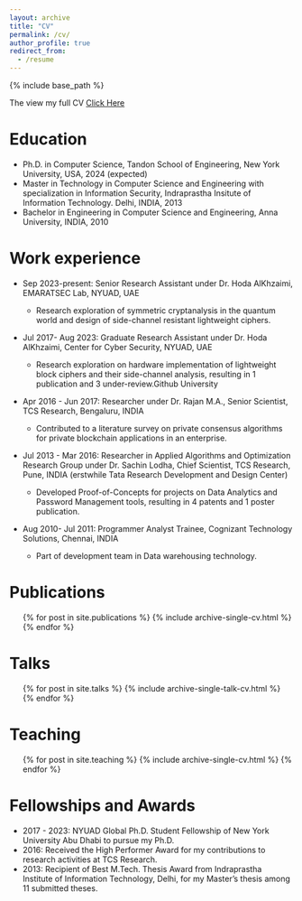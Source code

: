 ```yaml
---
layout: archive
title: "CV"
permalink: /cv/
author_profile: true
redirect_from:
  - /resume
---
```


{% include base_path %}

The view my full CV [Click Here](http://rsumeshmanjuanth.github.io/files/cv_sumesh_manjunath_feb2024.pdf)

Education
======
* Ph.D. in Computer Science, Tandon School of Engineering, New York University, USA, 2024 (expected)
* Master in Technology in Computer Science and Engineering with specialization in Information Security, Indraprastha Insitute of Information Technology. Delhi, INDIA, 2013
* Bachelor in Engineering in Computer Science and Engineering, Anna University, INDIA, 2010

Work experience
======
* Sep 2023-present: Senior Research Assistant under Dr. Hoda AlKhzaimi, EMARATSEC Lab, NYUAD, UAE
  * Research exploration of symmetric cryptanalysis in the quantum world and design of side-channel resistant lightweight ciphers.
  
* Jul 2017- Aug 2023: Graduate Research Assistant under Dr. Hoda AlKhzaimi, Center for Cyber Security, NYUAD, UAE
  * Research exploration on hardware implementation of lightweight block ciphers and their side-channel analysis, resulting in 1 publication and 3 under-review.Github University
  
* Apr 2016 - Jun 2017: Researcher under Dr. Rajan M.A., Senior Scientist, TCS Research, Bengaluru, INDIA
  * Contributed to a literature survey on private consensus algorithms for private blockchain applications in an enterprise. 

* Jul 2013 - Mar 2016: Researcher in Applied Algorithms and Optimization Research Group under Dr. Sachin Lodha, Chief Scientist, TCS Research, Pune, INDIA (erstwhile Tata Research Development and Design Center)
  * Developed Proof-of-Concepts for projects on Data Analytics and Password Management tools, resulting in 4 patents and 1 poster publication.

* Aug 2010- Jul 2011: Programmer Analyst Trainee, Cognizant Technology Solutions, Chennai, INDIA
  * Part of development team in Data warehousing technology.

 
Publications
======
  <ul>{% for post in site.publications %}
    {% include archive-single-cv.html %}
  {% endfor %}</ul>
  
Talks
======
  <ul>{% for post in site.talks %}
    {% include archive-single-talk-cv.html %}
  {% endfor %}</ul>
  
Teaching
======
  <ul>{% for post in site.teaching %}
    {% include archive-single-cv.html %}
  {% endfor %}</ul>
  
Fellowships and Awards
======
* 2017 - 2023: NYUAD Global Ph.D. Student Fellowship of New York University Abu Dhabi to pursue my Ph.D. 
* 2016: Received the High Performer Award for my contributions to research activities at TCS Research.
* 2013: Recipient of Best M.Tech. Thesis Award from Indraprastha Institute of Information Technology, Delhi, for my Master’s thesis among 11 submitted theses.
